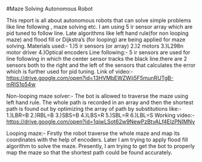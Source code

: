#Maze Solving Autonomous Robot
                              
This report is all about autonomous robots that can solve simple problems like line following , maze solving etc. I am using 5 ir sensor array which are pid tuned to follow line. Late algorithms like left hand rule(for non looping maze) and flood fill or Dijkstra’s (for looping) are being applied for maze solving.
Materials used:-
1.)5 ir sensors (or array)
2.)2 motors
3.)L298n motor driver
4.)Optical encoders
Line following:-
5 ir sensors are used for line following in which the center sensor tracks the black line.there are 2 sensors both to the right and the left of the sensors that calculates the error which is further used for pid tuning.
Link of video:-
https://drive.google.com/open?id=13HVMbEWZWij5F5munRUTgB-mRIS1p54w

Non-looping maze solver:-
The bot is allowed to traverse the maze using left hand rule. The whole path is recorded in an array and then the shortest path is found out by optimizing the array of path by substitutions like:-
1.)LBR=B
2.)RBL=B
3.)SBS=B
4.)LBS=R
5.)SBL=R
6.)LBL=S
Working video:-
https://drive.google.com/open?id=1qiwLSot62w9NewPzBtvALf4EIzPNIMNy

Looping maze:-
Firstly the robot traverse the whole maze and map its coordinates with the help of encoders. Later I am trying to apply flood fill algorithm to solve the maze.
Presently, I am trying to get the bot to properly map the maze so that the shortest path could be found accurately.  

